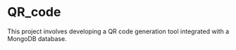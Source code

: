 # QR_code
This project involves developing a QR code generation tool integrated with a MongoDB database.
